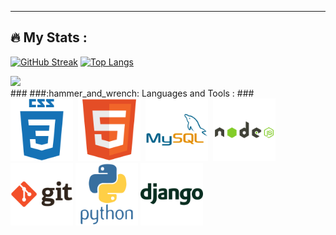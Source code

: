 
---
:fire: My Stats :
---
[![GitHub Streak](http://github-readme-streak-stats.herokuapp.com?user=Gaba034&theme=dark&background=black)](https://git.io/streak-stats)
[![Top Langs](https://github-readme-stats.vercel.app/api/top-langs/?username=Gaba034&layout=compact&theme=vision-friendly-dark)](https://github.com/anuraghazra/github-readme-stats) 
<div><img height="180em" src="https://github-readme-stats.vercel.app/api?username=Gaba034&show_icons=true&theme=github_dark&include_all_commits=true&count_private=true"/></div>
<div>
###
###:hammer_and_wrench: Languages and Tools :
  ###
<div>
  <img src="https://github.com/devicons/devicon/blob/master/icons/css3/css3-plain-wordmark.svg"  title="CSS3" alt="CSS" width="100" height="100"/>&nbsp;
  <img src="https://github.com/devicons/devicon/blob/master/icons/html5/html5-original.svg" title="HTML5" alt="HTML" width="100" height="100"/>&nbsp;
  <img src="https://github.com/devicons/devicon/blob/master/icons/mysql/mysql-original-wordmark.svg" title="MySQL"  alt="MySQL" width="100" height="100"/>&nbsp;
  <img src="https://github.com/devicons/devicon/blob/master/icons/nodejs/nodejs-original-wordmark.svg" title="NodeJS" alt="NodeJS" width="100" height="100"/>&nbsp;
  <img src="https://github.com/devicons/devicon/blob/master/icons/git/git-original-wordmark.svg" title="Git" **alt="Git" width="100" height="100"/>
  <img src="https://github.com/devicons/devicon/blob/master/icons/python/python-original-wordmark.svg" title="Git" **alt="Git" width="100" height="100"/>
  <img src="https://github.com/devicons/devicon/blob/master/icons/django/django-plain-wordmark.svg" title="Git" **alt="Git" width="100" height="100"/>
</div>


